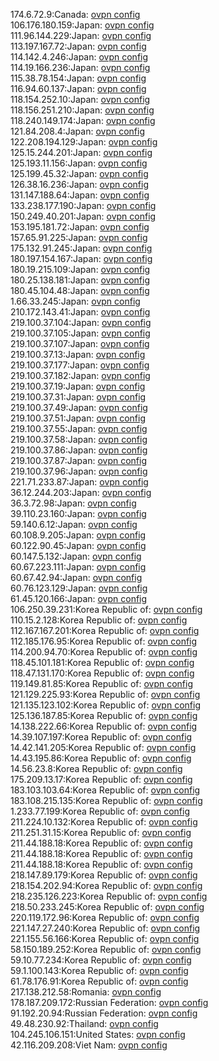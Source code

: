 174.6.72.9:Canada: [ovpn config](vpn/174_6_72_9.ovpn)  
106.176.180.159:Japan: [ovpn config](vpn/106_176_180_159.ovpn)  
111.96.144.229:Japan: [ovpn config](vpn/111_96_144_229.ovpn)  
113.197.167.72:Japan: [ovpn config](vpn/113_197_167_72.ovpn)  
114.142.4.246:Japan: [ovpn config](vpn/114_142_4_246.ovpn)  
114.19.166.236:Japan: [ovpn config](vpn/114_19_166_236.ovpn)  
115.38.78.154:Japan: [ovpn config](vpn/115_38_78_154.ovpn)  
116.94.60.137:Japan: [ovpn config](vpn/116_94_60_137.ovpn)  
118.154.252.10:Japan: [ovpn config](vpn/118_154_252_10.ovpn)  
118.156.251.210:Japan: [ovpn config](vpn/118_156_251_210.ovpn)  
118.240.149.174:Japan: [ovpn config](vpn/118_240_149_174.ovpn)  
121.84.208.4:Japan: [ovpn config](vpn/121_84_208_4.ovpn)  
122.208.194.129:Japan: [ovpn config](vpn/122_208_194_129.ovpn)  
125.15.244.201:Japan: [ovpn config](vpn/125_15_244_201.ovpn)  
125.193.11.156:Japan: [ovpn config](vpn/125_193_11_156.ovpn)  
125.199.45.32:Japan: [ovpn config](vpn/125_199_45_32.ovpn)  
126.38.16.236:Japan: [ovpn config](vpn/126_38_16_236.ovpn)  
131.147.188.64:Japan: [ovpn config](vpn/131_147_188_64.ovpn)  
133.238.177.190:Japan: [ovpn config](vpn/133_238_177_190.ovpn)  
150.249.40.201:Japan: [ovpn config](vpn/150_249_40_201.ovpn)  
153.195.181.72:Japan: [ovpn config](vpn/153_195_181_72.ovpn)  
157.65.91.225:Japan: [ovpn config](vpn/157_65_91_225.ovpn)  
175.132.91.245:Japan: [ovpn config](vpn/175_132_91_245.ovpn)  
180.197.154.167:Japan: [ovpn config](vpn/180_197_154_167.ovpn)  
180.19.215.109:Japan: [ovpn config](vpn/180_19_215_109.ovpn)  
180.25.138.181:Japan: [ovpn config](vpn/180_25_138_181.ovpn)  
180.45.104.48:Japan: [ovpn config](vpn/180_45_104_48.ovpn)  
1.66.33.245:Japan: [ovpn config](vpn/1_66_33_245.ovpn)  
210.172.143.41:Japan: [ovpn config](vpn/210_172_143_41.ovpn)  
219.100.37.104:Japan: [ovpn config](vpn/219_100_37_104.ovpn)  
219.100.37.105:Japan: [ovpn config](vpn/219_100_37_105.ovpn)  
219.100.37.107:Japan: [ovpn config](vpn/219_100_37_107.ovpn)  
219.100.37.13:Japan: [ovpn config](vpn/219_100_37_13.ovpn)  
219.100.37.177:Japan: [ovpn config](vpn/219_100_37_177.ovpn)  
219.100.37.182:Japan: [ovpn config](vpn/219_100_37_182.ovpn)  
219.100.37.19:Japan: [ovpn config](vpn/219_100_37_19.ovpn)  
219.100.37.31:Japan: [ovpn config](vpn/219_100_37_31.ovpn)  
219.100.37.49:Japan: [ovpn config](vpn/219_100_37_49.ovpn)  
219.100.37.51:Japan: [ovpn config](vpn/219_100_37_51.ovpn)  
219.100.37.55:Japan: [ovpn config](vpn/219_100_37_55.ovpn)  
219.100.37.58:Japan: [ovpn config](vpn/219_100_37_58.ovpn)  
219.100.37.86:Japan: [ovpn config](vpn/219_100_37_86.ovpn)  
219.100.37.87:Japan: [ovpn config](vpn/219_100_37_87.ovpn)  
219.100.37.96:Japan: [ovpn config](vpn/219_100_37_96.ovpn)  
221.71.233.87:Japan: [ovpn config](vpn/221_71_233_87.ovpn)  
36.12.244.203:Japan: [ovpn config](vpn/36_12_244_203.ovpn)  
36.3.72.98:Japan: [ovpn config](vpn/36_3_72_98.ovpn)  
39.110.23.160:Japan: [ovpn config](vpn/39_110_23_160.ovpn)  
59.140.6.12:Japan: [ovpn config](vpn/59_140_6_12.ovpn)  
60.108.9.205:Japan: [ovpn config](vpn/60_108_9_205.ovpn)  
60.122.90.45:Japan: [ovpn config](vpn/60_122_90_45.ovpn)  
60.147.5.132:Japan: [ovpn config](vpn/60_147_5_132.ovpn)  
60.67.223.111:Japan: [ovpn config](vpn/60_67_223_111.ovpn)  
60.67.42.94:Japan: [ovpn config](vpn/60_67_42_94.ovpn)  
60.76.123.129:Japan: [ovpn config](vpn/60_76_123_129.ovpn)  
61.45.120.166:Japan: [ovpn config](vpn/61_45_120_166.ovpn)  
106.250.39.231:Korea Republic of: [ovpn config](vpn/106_250_39_231.ovpn)  
110.15.2.128:Korea Republic of: [ovpn config](vpn/110_15_2_128.ovpn)  
112.167.167.201:Korea Republic of: [ovpn config](vpn/112_167_167_201.ovpn)  
112.185.176.95:Korea Republic of: [ovpn config](vpn/112_185_176_95.ovpn)  
114.200.94.70:Korea Republic of: [ovpn config](vpn/114_200_94_70.ovpn)  
118.45.101.181:Korea Republic of: [ovpn config](vpn/118_45_101_181.ovpn)  
118.47.131.170:Korea Republic of: [ovpn config](vpn/118_47_131_170.ovpn)  
119.149.81.85:Korea Republic of: [ovpn config](vpn/119_149_81_85.ovpn)  
121.129.225.93:Korea Republic of: [ovpn config](vpn/121_129_225_93.ovpn)  
121.135.123.102:Korea Republic of: [ovpn config](vpn/121_135_123_102.ovpn)  
125.136.187.85:Korea Republic of: [ovpn config](vpn/125_136_187_85.ovpn)  
14.138.222.66:Korea Republic of: [ovpn config](vpn/14_138_222_66.ovpn)  
14.39.107.197:Korea Republic of: [ovpn config](vpn/14_39_107_197.ovpn)  
14.42.141.205:Korea Republic of: [ovpn config](vpn/14_42_141_205.ovpn)  
14.43.195.86:Korea Republic of: [ovpn config](vpn/14_43_195_86.ovpn)  
14.56.23.8:Korea Republic of: [ovpn config](vpn/14_56_23_8.ovpn)  
175.209.13.17:Korea Republic of: [ovpn config](vpn/175_209_13_17.ovpn)  
183.103.103.64:Korea Republic of: [ovpn config](vpn/183_103_103_64.ovpn)  
183.108.215.135:Korea Republic of: [ovpn config](vpn/183_108_215_135.ovpn)  
1.233.77.199:Korea Republic of: [ovpn config](vpn/1_233_77_199.ovpn)  
211.224.10.132:Korea Republic of: [ovpn config](vpn/211_224_10_132.ovpn)  
211.251.31.15:Korea Republic of: [ovpn config](vpn/211_251_31_15.ovpn)  
211.44.188.18:Korea Republic of: [ovpn config](vpn/211_44_188_18.ovpn)  
211.44.188.18:Korea Republic of: [ovpn config](vpn/211_44_188_18.ovpn)  
211.44.188.18:Korea Republic of: [ovpn config](vpn/211_44_188_18.ovpn)  
218.147.89.179:Korea Republic of: [ovpn config](vpn/218_147_89_179.ovpn)  
218.154.202.94:Korea Republic of: [ovpn config](vpn/218_154_202_94.ovpn)  
218.235.126.223:Korea Republic of: [ovpn config](vpn/218_235_126_223.ovpn)  
218.50.233.245:Korea Republic of: [ovpn config](vpn/218_50_233_245.ovpn)  
220.119.172.96:Korea Republic of: [ovpn config](vpn/220_119_172_96.ovpn)  
221.147.27.240:Korea Republic of: [ovpn config](vpn/221_147_27_240.ovpn)  
221.155.56.166:Korea Republic of: [ovpn config](vpn/221_155_56_166.ovpn)  
58.150.189.252:Korea Republic of: [ovpn config](vpn/58_150_189_252.ovpn)  
59.10.77.234:Korea Republic of: [ovpn config](vpn/59_10_77_234.ovpn)  
59.1.100.143:Korea Republic of: [ovpn config](vpn/59_1_100_143.ovpn)  
61.78.176.91:Korea Republic of: [ovpn config](vpn/61_78_176_91.ovpn)  
217.138.212.58:Romania: [ovpn config](vpn/217_138_212_58.ovpn)  
178.187.209.172:Russian Federation: [ovpn config](vpn/178_187_209_172.ovpn)  
91.192.20.94:Russian Federation: [ovpn config](vpn/91_192_20_94.ovpn)  
49.48.230.92:Thailand: [ovpn config](vpn/49_48_230_92.ovpn)  
104.245.106.151:United States: [ovpn config](vpn/104_245_106_151.ovpn)  
42.116.209.208:Viet Nam: [ovpn config](vpn/42_116_209_208.ovpn)  
